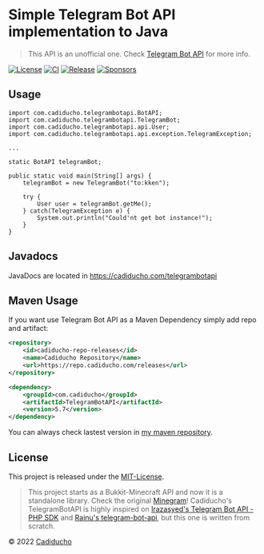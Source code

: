Simple Telegram Bot API implementation to Java 
========================================
> This API is an unofficial one. Check [Telegram Bot API](https://core.telegram.org/bots) for more info.

[![License](https://img.shields.io/github/license/Cadiducho/Telegram-Bot-API)](https://github.com/Cadiducho/Telegram-Bot-API/blob/master/LICENSE)
[![CI](https://github.com/Cadiducho/Telegram-Bot-API/actions/workflows/gradle.yml/badge.svg)](https://github.com/Cadiducho/Telegram-Bot-API/actions/workflows/gradle.yml)
[![Release](https://img.shields.io/github/release/Cadiducho/Telegram-Bot-API.svg)](https://github.com/Cadiducho/Telegram-Bot-API/releases)
[![Sponsors](https://img.shields.io/github/sponsors/Cadiducho)](https://github.com/sponsors/Cadiducho)

## Usage

```
import com.cadiducho.telegrambotapi.BotAPI;
import com.cadiducho.telegrambotapi.TelegramBot;
import com.cadiducho.telegrambotapi.api.User;
import com.cadiducho.telegrambotapi.api.exception.TelegramException;

...

static BotAPI telegramBot;

public static void main(String[] args) {
    telegramBot = new TelegramBot("to:kken");
    
    try {
        User user = telegramBot.getMe();
    } catch(TelegramException e) {
        System.out.println("Could'nt get bot instance!");
    }
}
```

## Javadocs

JavaDocs are located in https://cadiducho.com/telegrambotapi


## Maven Usage

If you want use Telegram Bot API as a Maven Dependency simply add repo and artifact:

```xml
<repository>
    <id>cadiducho-repo-releases</id>
    <name>Cadiducho Repository</name>
    <url>https://repo.cadiducho.com/releases</url>
</repository>

<dependency>
    <groupId>com.cadiducho</groupId>
    <artifactId>TelegramBotAPI</artifactId>
    <version>5.7</version>
</dependency>
```

You can always check lastest version in [my maven repository](https://repo.cadiducho.com/#/releases/com/cadiducho/TelegramBotAPI).

## License

This project is released under the [MIT-License](https://github.com/Cadiducho/Telegram-Bot-API/blob/master/LICENSE).

> This project starts as a Bukkit-Minecraft API and now it is a standalone library. Check the original [Minegram](https://github.com/Cadiducho/Minegram)!
> Cadiducho's TelegramBotAPI is highly inspired on [Irazasyed's Telegram Bot API - PHP SDK](https://github.com/irazasyed/telegram-bot-sdk) 
> and [Rainu's telegram-bot-api](https://github.com/rainu/telegram-bot-api), but this one is written from scratch.

© 2022 [Cadiducho](https://twitter.com/Cadiducho)
